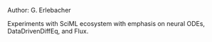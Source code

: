 Author: G. Erlebacher

Experiments with SciML ecosystem with emphasis on neural ODEs, DataDrivenDiffEq, and Flux.